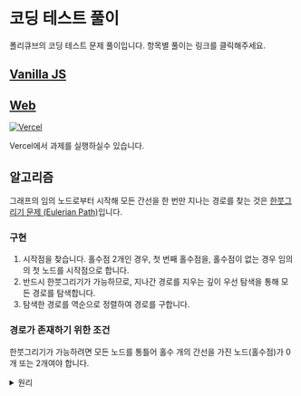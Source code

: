 # 코딩 테스트 풀이

폴리큐브의 코딩 테스트 문제 풀이입니다. 항목별 풀이는 링크를 클릭해주세요.

## [Vanilla JS](./js.ipynb)

## [Web](./web/README.md)

[![Vercel](https://img.shields.io/badge/Vercel-000000?style=flat-square&logo=vercel&logoColor=white)](https://polycube-tech-assessment.vercel.app/)

Vercel에서 과제를 실행하실수 있습니다.

## 알고리즘

그래프의 임의 노드로부터 시작해 모든 간선을 한 번만 지나는 경로를 찾는 것은 [한붓그리기 문제 (Eulerian Path)](https://en.wikipedia.org/wiki/Eulerian_path)입니다.

### 구현

1. 시작점을 찾습니다. 홀수점 2개인 경우, 첫 번째 홀수점을, 홀수점이 없는 경우 임의의 첫 노드를 시작점으로 합니다.
2. 반드시 한붓그리기가 가능하므로, 지나간 경로를 지우는 깊이 우선 탐색을 통해 모든 경로를 탐색합니다.
3. 탐색한 경로를 역순으로 정렬하여 경로를 구합니다.

### 경로가 존재하기 위한 조건

한붓그리기가 가능하려면 모든 노드를 통틀어 홀수 개의 간선을 가진 노드(홀수점)가 0개 또는 2개여야 합니다.

<details><summary>원리</summary>

### 홀수점이 0개인 그래프

```mermaid
graph LR
  A --- B
  B --- C
  C --- A
```


모든 노드의 차수가 짝수인 짝수점이므로, 어느 노드에서 시작해도 한붓그리기가 가능합니다.

### 홀수점이 2개인 그래프

```mermaid
graph LR
  A --- B
  A -.- B
  A --- C --- B

  style A fill:#f96
  style B fill:#f96
```

짝수점만 있는 그래프에서 한붓그리기를 마친 후, 도착점에서 노드 하나를 택해 간선을 그은 것으로 볼 수 있습니다. 만약 이 두 노드가 아닌 다른 점에서 한붓그리기를 시작한다면, 기존 그래프에서 한붓그리기를 마친 후 해당 노드로 갈 방법이 없어 한붓그리기가 불가능해집니다.

### 홀수개 간선이 2(n + 1)개인 그래프

```mermaid
graph TD
  subgraph a[" "]
    A --- B
  end
  subgraph b[" "]
    C --- D
  end
  A --- C
  A -.- D
  B --- D
  C === B
```

홀수점이 2개인 그래프에서 한붓그리기를 마친 후, 도착지에 연결되지 않은 두 짝수점을 골라 새로운 간선을 그은 것으로 볼 수 있습니다. 이때 새롭게 선택한 간선으로 갈 방법이 없으므로, 한붓그리기가 불가능합니다.

</details>
